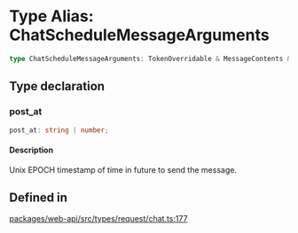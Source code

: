 # Type Alias: ChatScheduleMessageArguments

```ts
type ChatScheduleMessageArguments: TokenOverridable & MessageContents & object & ReplyInThread & Parse & LinkNames & AsUser & Metadata & Unfurls;
```

## Type declaration

### post\_at

```ts
post_at: string | number;
```

#### Description

Unix EPOCH timestamp of time in future to send the message.

## Defined in

[packages/web-api/src/types/request/chat.ts:177](https://github.com/slackapi/node-slack-sdk/blob/main/packages/web-api/src/types/request/chat.ts#L177)
